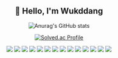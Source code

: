 <div align="center">

## 🙌 Hello, I'm Wukddang

![Anurag's GitHub stats](https://github-readme-stats.vercel.app/api?username=wukdddang&show_icons=true&theme=radical)

[![Solved.ac Profile](http://mazassumnida.wtf/api/generate_badge?boj=wukddang)](https://solved.ac/wukkdang)<br/>

<img src="https://img.shields.io/badge/-html5-E34F26?logo=html5&logoColor=white&style=plastic" />
<img src="https://img.shields.io/badge/-css3-1572B6?logo=css3&logoColor=white&style=plastic" />
<img src="https://img.shields.io/badge/-javascript-F7DF1E?logo=javascript&logoColor=black&style=plastic" />
<img src="https://img.shields.io/badge/-typescript-3178C6?logo=typescript&logoColor=white&style=plastic" />
<img src="https://img.shields.io/badge/-ReactJs-61DAFB?logo=react&logoColor=white&style=plastic" />
<img src="https://img.shields.io/badge/-NextJs-000000?logo=next.js&logoColor=white&style=plastic" />
<img src="https://img.shields.io/badge/-vitest-6E9F18?logo=vitest&logoColor=white&style=plastic" />
<img src="https://img.shields.io/badge/-testing library-E33332?logo=testing-library&logoColor=white&style=plastic" />
<img src="https://img.shields.io/badge/-mock service worker-FF6A33?logo=mock service worker&logoColor=white&style=plastic" />
<img src="https://img.shields.io/badge/-leaflet-199900?logo=leaflet&logoColor=white&style=plastic" />
<img src="https://img.shields.io/badge/-nodejs-339933?logo=node.js&logoColor=white&style=plastic" />
<img src="https://img.shields.io/badge/-mongodb-47A248.svg?logo=mongodb&logoColor=white&style=plastic" />
<img src="https://img.shields.io/badge/-docker-0db7ed?logo=docker&logoColor=white&style=plastic" />
<img src="https://img.shields.io/badge/-figma-F24E1E?logo=figma&logoColor=white&style=plastic" />

</div>
